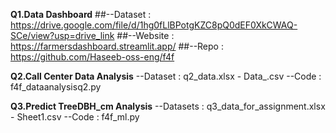 **Q1.Data Dashboard**
##--Dataset : https://drive.google.com/file/d/1hg0fLlBPotgKZC8pQ0dEF0XkCWAQ-SCe/view?usp=drive_link
##--Website : https://farmersdashboard.streamlit.app/
##--Repo : https://github.com/Haseeb-oss-eng/f4f

**Q2.Call Center Data Analysis**
--Dataset : q2_data.xlsx - Data_.csv
--Code : f4f_dataanalysisq2.py

**Q3.Predict TreeDBH_cm Analysis**
--Datasets : q3_data_for_assignment.xlsx - Sheet1.csv
--Code : f4f_ml.py
